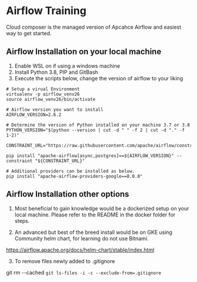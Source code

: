 # Airflow Training
Cloud composer is the managed version of Apcahce Airflow and easiest way to get started.

## Airflow Installation on your local machine

1. Enable WSL on if using a windows machine
2. Install Python 3.8, PIP and GitBash
3. Execute the scripts below, change the version of airflow to your liking

```
# Setup a virual Environment
virtualenv -p airflow_venv26
source airflow_venv26/bin/activate

# Airflow version you want to install
AIRFLOW_VERSION=2.6.2

# Determine the version of Python installed on your machine 3.7 or 3.8  
PYTHON_VERSION="$(python --version | cut -d " " -f 2 | cut -d "." -f 1-2)"

CONSTRAINT_URL="https://raw.githubusercontent.com/apache/airflow/constraints-${AIRFLOW_VERSION}/constraints-${PYTHON_VERSION}.txt"

pip install "apache-airflow[async,postgres]==${AIRFLOW_VERSION}" --constraint "${CONSTRAINT_URL}"

# Additional providers can be installed as below.
pip install "apache-airflow-providers-google==8.0.0"
```

## Airflow Installation other options 
1. Most beneficial to gain knowledge would be a dockerized setup on your local machine. Please refer to the README in the docker folder for steps. 

2. An advanced but best of the breed install would be on GKE using Community helm chart, for learning do not use Bitnami.

https://airflow.apache.org/docs/helm-chart/stable/index.html

3. To remove files newly added to .gitignore

git rm --cached `git ls-files -i -c --exclude-from=.gitignore`

